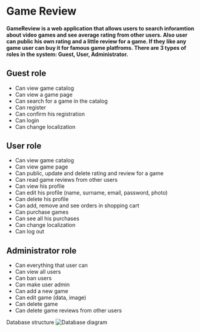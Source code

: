 # Game Review

#### GameReview is a web application that allows users to search inforamtion about video games and see average rating from other users. Also user can public his own rating and a little review for a game. If they like any game user can buy it for famous game platfroms. There are 3 types of roles in the system: Guest, User, Administrator.

## Guest role
- Can view game catalog
- Can view a game page
- Can search for a game in the catalog
- Can register
- Can confirm his registration
- Can login
- Can change localization
## User role
- Can view game catalog
- Can view game page
- Can public, update and delete rating and review for a game
- Can read game reviews from other users
- Can view his profile
- Can edit his profile (name, surname, email, password, photo)
- Can delete his profile
- Can add, remove and see orders in shopping cart
- Can purchase games
- Can see all his purchases
- Can change localization
- Can log out
## Administrator role
- Can everything that user can
- Can view all users
- Can ban users
- Can make user admin
- Can add a new game
- Can edit game (data, image)
- Can delete game
- Can delete game reviews from other users

Database structure
![Database diagram](https://user-images.githubusercontent.com/75062336/152034345-e235b7b4-d3b6-4e70-a54c-3f3ee8a7dc3e.png)
